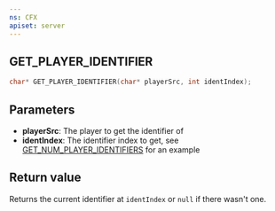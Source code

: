 ```yaml
---
ns: CFX
apiset: server
---
```

## GET_PLAYER_IDENTIFIER

```c
char* GET_PLAYER_IDENTIFIER(char* playerSrc, int identIndex);
```

## Parameters
* **playerSrc**: The player to get the identifier of
* **identIndex**: The identifier index to get, see [GET_NUM_PLAYER_IDENTIFIERS](#_0xFF7F66AB) for an example

## Return value
Returns the current identifier at `identIndex` or `null` if there wasn't one.
